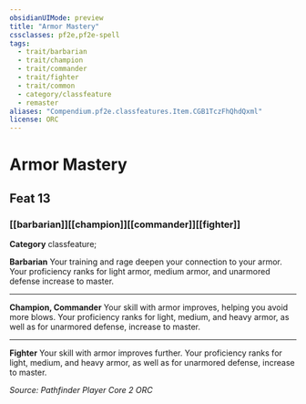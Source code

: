 ```yaml
---
obsidianUIMode: preview
title: "Armor Mastery"
cssclasses: pf2e,pf2e-spell
tags:
  - trait/barbarian
  - trait/champion
  - trait/commander
  - trait/fighter
  - trait/common
  - category/classfeature
  - remaster
aliases: "Compendium.pf2e.classfeatures.Item.CGB1TczFhQhdQxml"
license: ORC
---
```

# Armor Mastery
## Feat 13
### [[barbarian]][[champion]][[commander]][[fighter]]

**Category** classfeature; 




**Barbarian** Your training and rage deepen your connection to your armor. Your proficiency ranks for light armor, medium armor, and unarmored defense increase to master.

* * *

**Champion, Commander** Your skill with armor improves, helping you avoid more blows. Your proficiency ranks for light, medium, and heavy armor, as well as for unarmored defense, increase to master.

* * *

**Fighter** Your skill with armor improves further. Your proficiency ranks for light, medium, and heavy armor, as well as for unarmored defense, increase to master.

*Source: Pathfinder Player Core 2*
*ORC*